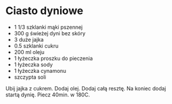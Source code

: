 # Ciasto dyniowe

- 1 1/3 szklanki mąki pszennej 
- 300 g świeżej dyni bez skóry
- 3 duże jajka
- 0.5 szklanki cukru
- 200 ml oleju
- 1 łyżeczka proszku do pieczenia
- 1 łyżeczka sody
- 1 łyżeczka cynamonu
- szczypta soli

Ubij jajka z cukrem. Dodaj olej. Dodaj całą resztę. Na koniec dodaj startą dynię. Piecz 40min. w 180C.
